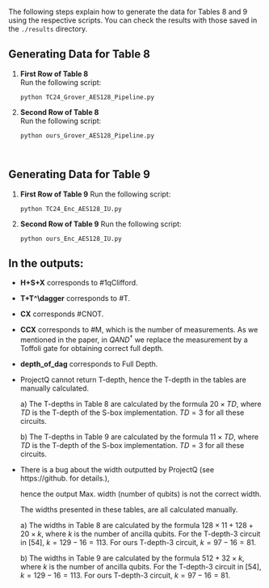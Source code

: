 The following steps explain how to generate the data for Tables 8 and 9 using the respective scripts. You can check the results with those saved  in the `./results` directory.

## Generating Data for Table 8

1. **First Row of Table 8**  
   Run the following script:  
   ```
   python TC24_Grover_AES128_Pipeline.py

2. **Second Row of Table 8**  
   Run the following script:  
   
   ```
   python ours_Grover_AES128_Pipeline.py



## Generating Data for Table 9

1. **First Row of Table 9**
   Run the following script:

   ```
   python TC24_Enc_AES128_IU.py
   ```

2. **Second Row of Table 9**
   Run the following script:

   ```
   python ours_Enc_AES128_IU.py
   ```



## In the outputs:

- **H+S+X** corresponds to #1qClifford.

- **T+T^\dagger** corresponds to #T.

- **CX** corresponds #CNOT.

- **CCX** corresponds to #M, which is the number of measurements. As we mentioned in the paper, in $QAND^{\dagger}$  we replace the measurement by a Toffoli gate for obtaining correct full depth. 

- **depth_of_dag** corresponds to Full Depth.

- ProjectQ cannot return T-depth, hence the T-depth in the tables are manually calculated.

  a) The T-depths in Table 8 are calculated by the formula $20\times TD$, where $TD$ is the T-depth of the S-box implementation. $TD=3$ for all these circuits.

  b) The T-depths in Table 9 are calculated by the formula $11\times TD$, where $TD$ is the T-depth of the S-box implementation. $TD=3$ for all these circuits.

- There is a bug about the width outputted by ProjectQ (see https://github. for details.), 

  hence the output Max. width (number of qubits) is not the correct width.

  The widths presented in these tables, are all calculated manually.

  a) The widths in Table 8 are calculated by the formula  $128\times 11+128+20\times k$, where $k$ is the number of ancilla qubits. For the T-depth-3 circuit in [54], $k=129-16=113$. For ours T-depth-3 circuit, $k=97-16=81$.  

  b) The widths in Table 9 are calculated by the formula $512+32\times k$, where $k$ is the number of ancilla qubits. For the T-depth-3 circuit in [54], $k=129-16=113$. For ours T-depth-3 circuit, $k=97-16=81$.  






